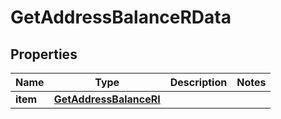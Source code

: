 

# GetAddressBalanceRData


## Properties

| Name | Type | Description | Notes |
|------------ | ------------- | ------------- | -------------|
|**item** | [**GetAddressBalanceRI**](GetAddressBalanceRI.md) |  |  |



